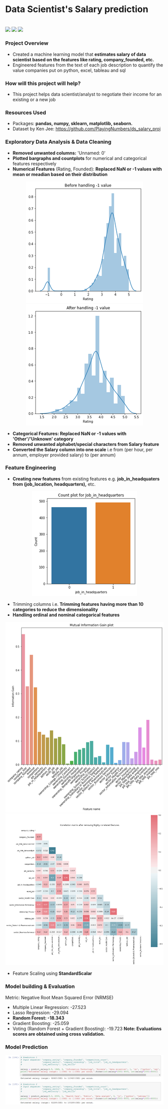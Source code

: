 # Data Scientist's Salary prediction <h1> 
![](https://img.shields.io/badge/Dataset-Ken%20Jee-red) ![](https://img.shields.io/badge/Python-3.6-green) ![](https://img.shields.io/badge/library-sklearn-lightgrey) 
  
### Project Overview

* Created a machine learning model that **estimates salary of data scientist based on the features like rating, company_founded, etc.**
* Engineered features from the text of each job description to quantify the value companies put on python, excel, tableau and sql

### How will this project will help?

* This project helps data scientist/analyst to negotiate their income for an existing or a new job

### Resources Used

* Packages: **pandas, numpy, sklearn, matplotlib, seaborn.**
* Dataset by Ken Jee: https://github.com/PlayingNumbers/ds_salary_proj

### Exploratory Data Analysis & Data Cleaning

* **Removed unwanted columns:** 'Unnamed: 0'
* **Plotted bargraphs and countplots** for numerical and categorical features respectively
* **Numerical Features** (Rating, Founded): **Replaced NaN or -1 values with mean or meadian based on their distribution**

<p align="center">
<img src="https://github.com/ElenaElenoglou/Machine-Learning/blob/master/Data%20Scientist%20Salary%20Prediction/readme_resources/rating1.png" /> 
<img src="https://github.com/ElenaElenoglou/Machine-Learning/blob/master/Data%20Scientist%20Salary%20Prediction/readme_resources/rating2.png" />
</p>


* **Categorical Features: Replaced NaN or -1 values with 'Other'/'Unknown' category**
* **Removed unwanted alphabet/special characters from Salary feature**
* **Converted the Salary column into one scale** i.e from (per hour, per annum, employer provided salary) to (per annum)

### Feature Engineering
* **Creating new features** from existing features e.g. **job_in_headquaters from (job_location, headquarters),** etc.

<p align="center">
<img src="https://github.com/ElenaElenoglou/Machine-Learning/blob/master/Data%20Scientist%20Salary%20Prediction/readme_resources/headquarters.png" /> 
</p>


* Trimming columns i.e. **Trimming features having more than 10 categories to reduce the dimensionality**
* **Handling ordinal and nominal categorical features** 

<p align="center">
<img src="https://github.com/ElenaElenoglou/Machine-Learning/blob/master/Data%20Scientist%20Salary%20Prediction/readme_resources/Gain_plot.png" /> 
<img src="https://github.com/ElenaElenoglou/Machine-Learning/blob/master/Data%20Scientist%20Salary%20Prediction/readme_resources/correlation_matrix.png" /> 
</p>

* Feature Scaling using **StandardScalar**
### Model building & Evaluation

Metric: Negative Root Mean Squared Error (NRMSE)
* Multiple Linear Regression: -27.523
* Lasso Regression: -29.094
* **Random Forest: -18.343**
* Gradient Boosting: -25.059
* Voting (Random Forest + Gradient Boosting): -19.723
**Note: Evaluations scores are obtained using cross validation.**

### Model Prediction
![](readme_resources/Predictions.PNG) 

